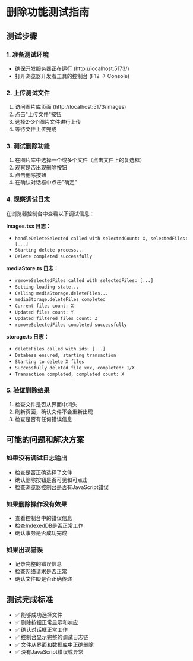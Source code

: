 # 删除功能测试指南

## 测试步骤

### 1. 准备测试环境
- 确保开发服务器正在运行 (http://localhost:5173/)
- 打开浏览器开发者工具的控制台 (F12 -> Console)

### 2. 上传测试文件
1. 访问图片库页面 (http://localhost:5173/images)
2. 点击"上传文件"按钮
3. 选择2-3个图片文件进行上传
4. 等待文件上传完成

### 3. 测试删除功能
1. 在图片库中选择一个或多个文件（点击文件上的复选框）
2. 观察是否出现删除按钮
3. 点击删除按钮
4. 在确认对话框中点击"确定"

### 4. 观察调试日志
在浏览器控制台中查看以下调试信息：

**Images.tsx 日志：**
- `handleDeleteSelected called with selectedCount: X, selectedFiles: [...]`
- `Starting delete process...`
- `Delete completed successfully`

**mediaStore.ts 日志：**
- `removeSelectedFiles called with selectedFiles: [...]`
- `Setting loading state...`
- `Calling mediaStorage.deleteFiles...`
- `mediaStorage.deleteFiles completed`
- `Current files count: X`
- `Updated files count: Y`
- `Updated filtered files count: Z`
- `removeSelectedFiles completed successfully`

**storage.ts 日志：**
- `deleteFiles called with ids: [...]`
- `Database ensured, starting transaction`
- `Starting to delete X files`
- `Successfully deleted file xxx, completed: 1/X`
- `Transaction completed, completed count: X`

### 5. 验证删除结果
1. 检查文件是否从界面中消失
2. 刷新页面，确认文件不会重新出现
3. 检查是否有任何错误信息

## 可能的问题和解决方案

### 如果没有调试日志输出
- 检查是否正确选择了文件
- 确认删除按钮是否可见和可点击
- 检查浏览器控制台是否有JavaScript错误

### 如果删除操作没有效果
- 查看控制台中的错误信息
- 检查IndexedDB是否正常工作
- 确认事务是否成功完成

### 如果出现错误
- 记录完整的错误信息
- 检查网络请求是否正常
- 确认文件ID是否正确传递

## 测试完成标准
- ✅ 能够成功选择文件
- ✅ 删除按钮正常显示和响应
- ✅ 确认对话框正常工作
- ✅ 控制台显示完整的调试日志链
- ✅ 文件从界面和数据库中正确删除
- ✅ 没有JavaScript错误或异常